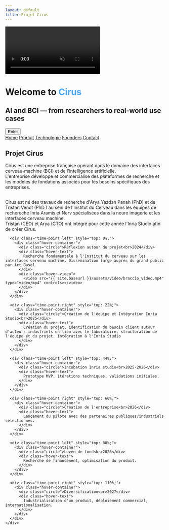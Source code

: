```yaml
---
layout: default
title: Projet Cirus
---
```


<!-- Intro Section -->
<div id="intro" class="intro-section">
  <video autoplay muted loop playsinline id="bg-video" class="fade-video">
  <source src="{{ site.baseurl }}/assets/video/neurons.mp4" type="video/mp4">
  </video>
  <div class="intro-overlay">
    <h1>Welcome to <span style="color:#4da6ff">Cirus</span></h1>
    <h2>AI and BCI — from researchers to real-world use cases</h2>
    <button onclick="scrollToMain()">Enter</button>
  </div>
</div>


<div id="main-content" class="background">
  <div class="nav-links">
    <a href="{{ site.baseurl }}">Home</a>
    <a href="{{ site.baseurl }}/about.html">Produit</a>
    <a href="{{ site.baseurl }}/projects.html">Technologie</a>
    <a href="{{ site.baseurl }}/gallery.html">Founders</a>
    <a href="{{ site.baseurl }}/contact.html">Contact</a>
  </div>

  <section class="main-section scroll-animate hideable-section">
    <h1 class="fancy-text">Projet Cirus</h1>
  </section>

  <section class="main-section scroll-animate hideable-section">
    <p class="big-desc">
      Cirus est une entreprise française opérant dans le domaine des interfaces cerveau-machine (BCI) et de l'intelligence artificielle.<br>
      L'entreprise développe et commercialise des plateformes de recherche et les modèles de fondations associés pour les besoins spécifiques des entreprises.
    </p>
   </section>
   <section class="main-section scroll-animate hideable-section">
    <h1 class="fancy-text"></h1>
    <p class="big-desc">
      Cirus est né des travaux de recherche d'Arya Yazdan Panah (PhD) et de Tristan Venot (PhD.) au sein de l'Institut du Cerveau dans les équipes de rechereche Inria Aramis et Nerv spécialisées dans la neuro imagerie et les interfaces cerveau machine.<br>
      Tristan (CEO) et Arya (CTO) ont intégré pour cette année l'Inria Studio afin de créer Cirus.
    </p>
  </section>

  <section class="main-section scroll-animate hideable-section">
    <div class="tech-roadmap" id="roadmap">
      <div class="timeline-line"></div>

      <div class="time-point left" style="top: 0%;">
        <div class="hover-container">
          <div class="circle">Réflexion autour du projet<br>2024</div>
          <div class="hover-text">
            Recherche fondamentale à l'Institut du cerveau sur les interfaces cerveau machine. Dissémination large auprès du grand public par Art Basel.
          </div>
          <div class="hover-video">
            <video src="{{ site.baseurl }}/assets/video/braccio_video.mp4" type="video/mp4" controls></video>
          </div>
        </div>
      </div>

      <div class="time-point right" style="top: 22%;">
        <div class="hover-container">
          <div class="circle">Création de l'équipe et Intégration Inria Studio<br>2025</div>
          <div class="hover-text">
            Création du projet, identification du besoin client autour d'acteurs industriels en lien avec le laboratoire, structuration de l'équipe et du projet. Intégration à l'Inria Studio
          </div>
        </div>
      </div>

      <div class="time-point left" style="top: 44%;">
        <div class="hover-container">
          <div class="circle">Incubation Inria studio<br>2025-2026</div>
          <div class="hover-text">
            Prototype MVP, itérations techniques, validations initiales.
          </div>
        </div>
      </div>

      <div class="time-point right" style="top: 66%;">
        <div class="hover-container">
          <div class="circle">Création de l'entreprise<br>2026</div>
          <div class="hover-text">
            Lancement du pilote avec des partenaires publiques/industriels sélectionnés.
          </div>
        </div>
      </div>

      <div class="time-point left" style="top: 88%;">
        <div class="hover-container">
          <div class="circle">Levée de fond<br>2026</div>
          <div class="hover-text">
            Recherche de financement, optimisation du produit.
          </div>
        </div>
      </div>

      <div class="time-point right" style="top: 110%;">
        <div class="hover-container">
          <div class="circle">Diversification<br>2027</div>
          <div class="hover-text">
            Industrialisation d'un produit, déploiement commercial, internationalisation.
          </div>
        </div>
      </div>
    </div>
  </section>
</div>


